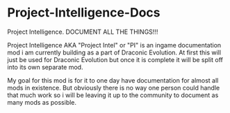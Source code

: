 # Project-Intelligence-Docs
Project Intelligence. DOCUMENT ALL THE THINGS!!!

Project Intelligence AKA "Project Intel" or "PI" is an ingame documentation mod i am currently building as a part of Draconic Evolution.
At first this will just be used for Draconic Evolution but once it is complete it will be split off into its own separate mod. 

My goal for this mod is for it to one day have documentation for almost all mods in existence. But obviously there is no way one person
could handle that much work so i will be leaving it up to the community to document as many mods as possible.